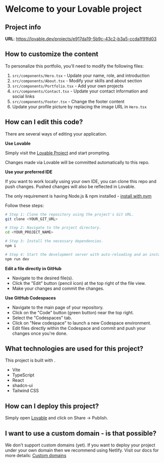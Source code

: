 # Welcome to your Lovable project

## Project info

**URL**: https://lovable.dev/projects/e917da19-5b9c-43c2-b3a5-ccda1f91fd03

## How to customize the content

To personalize this portfolio, you'll need to modify the following files:

1. `src/components/Hero.tsx` - Update your name, role, and introduction
2. `src/components/About.tsx` - Modify your skills and about section
3. `src/components/Portfolio.tsx` - Add your own projects
4. `src/components/Contact.tsx` - Update your contact information and social links
5. `src/components/Footer.tsx` - Change the footer content
6. Update your profile picture by replacing the image URL in `Hero.tsx`

## How can I edit this code?

There are several ways of editing your application.

**Use Lovable**

Simply visit the [Lovable Project](https://lovable.dev/projects/e917da19-5b9c-43c2-b3a5-ccda1f91fd03) and start prompting.

Changes made via Lovable will be committed automatically to this repo.

**Use your preferred IDE**

If you want to work locally using your own IDE, you can clone this repo and push changes. Pushed changes will also be reflected in Lovable.

The only requirement is having Node.js & npm installed - [install with nvm](https://github.com/nvm-sh/nvm#installing-and-updating)

Follow these steps:

```sh
# Step 1: Clone the repository using the project's Git URL.
git clone <YOUR_GIT_URL>

# Step 2: Navigate to the project directory.
cd <YOUR_PROJECT_NAME>

# Step 3: Install the necessary dependencies.
npm i

# Step 4: Start the development server with auto-reloading and an instant preview.
npm run dev
```

**Edit a file directly in GitHub**

- Navigate to the desired file(s).
- Click the "Edit" button (pencil icon) at the top right of the file view.
- Make your changes and commit the changes.

**Use GitHub Codespaces**

- Navigate to the main page of your repository.
- Click on the "Code" button (green button) near the top right.
- Select the "Codespaces" tab.
- Click on "New codespace" to launch a new Codespace environment.
- Edit files directly within the Codespace and commit and push your changes once you're done.

## What technologies are used for this project?

This project is built with .

- Vite
- TypeScript
- React
- shadcn-ui
- Tailwind CSS

## How can I deploy this project?

Simply open [Lovable](https://lovable.dev/projects/e917da19-5b9c-43c2-b3a5-ccda1f91fd03) and click on Share -> Publish.

## I want to use a custom domain - is that possible?

We don't support custom domains (yet). If you want to deploy your project under your own domain then we recommend using Netlify. Visit our docs for more details: [Custom domains](https://docs.lovable.dev/tips-tricks/custom-domain/)